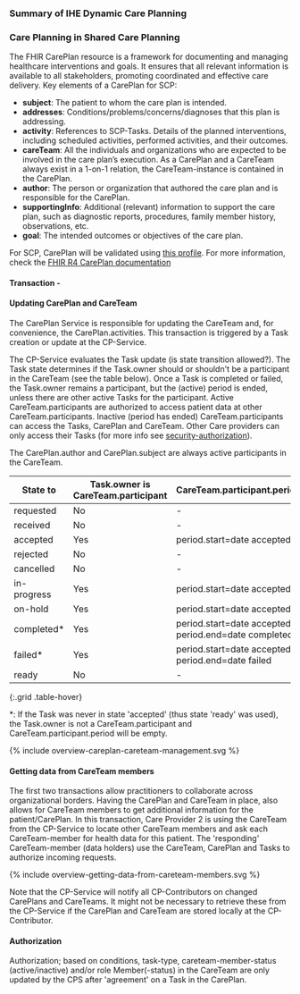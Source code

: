 ### Summary of IHE Dynamic Care Planning


### Care Planning in Shared Care Planning


The FHIR CarePlan resource is a framework for documenting and managing healthcare interventions and goals. It ensures that all relevant information is available to all stakeholders, promoting coordinated and effective care delivery. Key elements of a CarePlan for SCP:
- **subject**: The patient to whom the care plan is intended.
- **addresses**: Conditions/problems/concerns/diagnoses that this plan is addressing.
- **activity**: References to SCP-Tasks. Details of the planned interventions, including scheduled activities, performed activities, and their outcomes.
- **careTeam**: All the individuals and organizations who are expected to be involved in the care plan’s execution. As a CarePlan and a CareTeam always exist in a 1-on-1 relation, the CareTeam-instance is contained in the CarePlan.
- **author**: The person or organization that authored the care plan and is responsible for the CarePlan.
- **supportingInfo**: Additional (relevant) information to support the care plan, such as diagnostic reports, procedures, family member history, observations, etc.
- **goal**: The intended outcomes or objectives of the care plan. 

For SCP, CarePlan will be validated using [this profile](TODO). For more information, check the [FHIR R4 CarePlan documentation](https://hl7.org/fhir/R4/careplan.html)


#### Transaction - 

#### Updating CarePlan and CareTeam
The CarePlan Service is responsible for updating the CareTeam and, for convenience, the CarePlan.activities. This transaction is triggered by a Task creation or update at the CP-Service. 

The CP-Service evaluates the Task update (is state transition allowed?). The Task state determines if the Task.owner should or shouldn't be a participant in the CareTeam (see the table below). Once a Task is completed or failed, the Task.owner remains a participant, but the (active) period is ended, unless there are other active Tasks for the participant. Active CareTeam.participants are authorized to access patient data at other CareTeam.participants. Inactive (period has ended) CareTeam.participants can access the Tasks, CarePlan and CareTeam. Other Care providers can only access their Tasks (for more info see [security-authorization](authorization.html)).  

The CarePlan.author and CarePlan.subject are always active participants in the CareTeam.

|State to|Task.owner is <br>CareTeam.participant|CareTeam.participant.period|
|-|-|-|
|requested|No|-|
|received|No|-|
|accepted|Yes|period.start=date accepted|
|rejected|No|-|
|cancelled|No|-|
|in-progress|Yes|period.start=date accepted|
|on-hold|Yes|period.start=date accepted|
|completed*|Yes|period.start=date accepted<br>period.end=date completed|
|failed*|Yes|period.start=date accepted<br>period.end=date failed|
|ready|No|-|
{:.grid .table-hover}

*: If the Task was never in state 'accepted' (thus state 'ready' was used), the Task.owner is not a CareTeam.participant and CareTeam.participant.period will be empty.

 

<div>
{% include overview-careplan-careteam-management.svg %}
</div>


#### Getting data from CareTeam members

The first two transactions allow practitioners to collaborate across organizational borders. Having the CarePlan and CareTeam in place, also allows for CareTeam members to get additional information for the patient/CarePlan. In this transaction, Care Provider 2 is using the CareTeam from the CP-Service to locate other CareTeam members and ask each CareTeam-member for health data for this patient.
The 'responding' CareTeam-member (data holders) use the CareTeam, CarePlan and Tasks to authorize incoming requests.

<div>
{% include overview-getting-data-from-careteam-members.svg %}
</div>

Note that the CP-Service will notify all CP-Contributors on changed CarePlans and CareTeams. It might not be necessary to retrieve these from the CP-Service if the CarePlan and CareTeam are stored locally at the CP-Contributor.


#### Authorization
Authorization; based on conditions, task-type, careteam-member-status (active/inactive) and/or role
Member(-status) in the CareTeam are only updated by the CPS after 'agreement' on a Task in the CarePlan. 